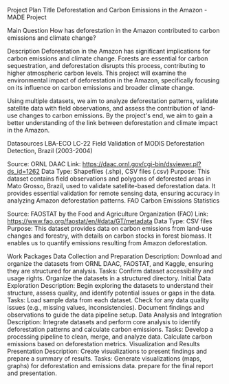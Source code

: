 Project Plan
Title
Deforestation and Carbon Emissions in the Amazon - MADE Project

Main Question
How has deforestation in the Amazon contributed to carbon emissions and climate change?

Description
Deforestation in the Amazon has significant implications for carbon emissions and climate change. Forests are essential for carbon sequestration, and deforestation disrupts this process, contributing to higher atmospheric carbon levels. This project will examine the environmental impact of deforestation in the Amazon, specifically focusing on its influence on carbon emissions and broader climate change.

Using multiple datasets, we aim to analyze deforestation patterns, validate satellite data with field observations, and assess the contribution of land-use changes to carbon emissions. By the project's end, we aim to gain a better understanding of the link between deforestation and climate impact in the Amazon.

Datasources
LBA-ECO LC-22 Field Validation of MODIS Deforestation Detection, Brazil (2003-2004)

Source: ORNL DAAC
Link: https://daac.ornl.gov/cgi-bin/dsviewer.pl?ds_id=1262
Data Type: Shapefiles (.shp), CSV files (.csv)
Purpose: This dataset contains field observations and polygons of deforested areas in Mato Grosso, Brazil, used to validate satellite-based deforestation data. It provides essential validation for remote sensing data, ensuring accuracy in analyzing Amazon deforestation patterns.
FAO Carbon Emissions Statistics

Source: FAOSTAT by the Food and Agriculture Organization (FAO)
Link: https://www.fao.org/faostat/en/#data/GT/metadata
Data Type: CSV files
Purpose: This dataset provides data on carbon emissions from land-use changes and forestry, with details on carbon stocks in forest biomass. It enables us to quantify emissions resulting from Amazon deforestation.

Work Packages
Data Collection and Preparation
Description: Download and organize the datasets from ORNL DAAC, FAOSTAT, and Kaggle, ensuring they are structured for analysis.
Tasks:
Confirm dataset accessibility and usage rights.
Organize the datasets in a structured directory.
Initial Data Exploration
Description: Begin exploring the datasets to understand their structure, assess quality, and identify potential issues or gaps in the data.
Tasks:
Load sample data from each dataset.
Check for any data quality issues (e.g., missing values, inconsistencies).
Document findings and observations to guide the data pipeline setup.
Data Analysis and Integration
Description: Integrate datasets and perform core analysis to identify deforestation patterns and calculate carbon emissions.
Tasks:
Develop a processing pipeline to clean, merge, and analyze data.
Calculate carbon emissions based on deforestation metrics.
Visualization and Results Presentation
Description: Create visualizations to present findings and prepare a summary of results.
Tasks:
Generate visualizations (maps, graphs) for deforestation and emissions data.
prepare for the final report and presentation.
